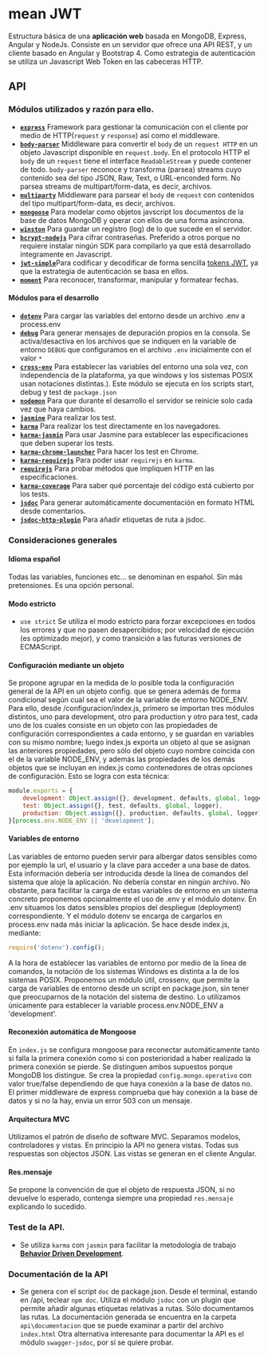 # mean JWT
Estructura básica de una **aplicación web** basada en MongoDB, Express, Angular y NodeJs. Consiste en un servidor que ofrece una API REST, y un cliente basado en Angular y Bootstrap 4. Como estrategia de autenticación se utiliza un Javascript Web Token en las cabeceras HTTP.  
## API
### Módulos utilizados y razón para ello.
* [**`express`**](https://www.npmjs.com/package/express) Framework para gestionar la comunicación con el cliente por medio de HTTP(`request` y `response`) así como el middleware.
* [**`body-parser`**](https://www.npmjs.com/package/body-parser) Middleware para convertir el `body` de un `request HTTP` en un objeto Javascript disponible en `request.body`. En el protocolo HTTP el `body` de un `request` tiene el interface `ReadableStream` y puede contener de todo. `body-parser` reconoce y transforma (parsea) streams cuyo contenido sea del tipo JSON, Raw, Text, o URL-enconded form. No parsea streams de multipart/form-data, es decir, archivos. 
* [**`multiparty`**](https://www.npmjs.com/package/multiparty) Middleware para parsear el `body` de `request` con contenidos del tipo multipart/form-data, es decir, archivos.
* [**`mongoose`**](https://www.npmjs.com/package/mongoose) Para modelar como objetos javscript los documentos de la base de datos MongoDB y operar con ellos de una forma asíncrona.
* [**`winston`**](https://www.npmjs.com/package/winston) Para guardar un registro (log) de lo que sucede en el servidor.
* [**`bcrypt-nodejs`**](https://www.npmjs.com/package/bcrypt-nodejs) Para cifrar contraseñas. Preferido a otros porque no requiere instalar ningún SDK para compilarlo ya que está desarrollado íntegramente en Javascript.
* [**`jwt-simple`**](https://www.npmjs.com/package/jwt-simple)Para codificar y decodificar de forma sencilla [tokens JWT](https://tools.ietf.org/html/rfc7519), ya que la estrategia de autenticación se basa en ellos.
* [**`moment`**](https://www.npmjs.com/package/moment) Para reconocer, transformar, manipular y formatear fechas.
#### Módulos para el desarrollo
* [**`dotenv`**](https://www.npmjs.com/package/dotenv) Para cargar las variables del entorno desde un archivo .env a process.env
* [**`debug`**](https://www.npmjs.com/package/debug) Para generar mensajes de depuración propios en la consola. Se activa/desactiva en los archivos que se indiquen en la variable de entorno `DEBUG` que configuramos en el archivo `.env` inicialmente con el valor `*`
* [**`cross-env`**](https://www.npmjs.com/package/cross-env) Para establecer las variables del entorno una sola vez, con independencia de la plataforma, ya que windows y los sistemas POSIX usan notaciones distintas.). Este módulo se ejecuta en los scripts start, debug y test de `package.json` 
* [**`nodemon`**](https://www.npmjs.com/package/nodemon) Para que durante el desarrollo el servidor se reinicie solo cada vez que haya cambios.
* [**`jasmine`**](https://www.npmjs.com/package/jasmine) Para realizar los test.
* [**`karma`**](https://www.npmjs.com/package/karma) Para realizar los test directamente en los navegadores.
* [**`karma-jasmin`**]() Para usar Jasmine para establecer las especificaciones que deben superar los tests.
* [**`karma-chrome-launcher`**](https://www.npmjs.com/package/karma-chrome-launcher) Para hacer los test en Chrome.
* [**`karma-requirejs`**]() Para poder usar `requirejs` en `karma`. 
* [**`requirejs`**]() Para probar métodos que impliquen HTTP en las especificaciones.
* [**`karma-coverage`**](https://www.npmjs.com/package/karma-coverage) Para saber qué porcentaje del código está cubierto por los tests.
* [**`jsdoc`**](https://www.npmjs.com/package/jsdoc) Para generar automáticamente documentación en formato HTML desde comentarios. 
* [**`jsdoc-http-plugin`**](https://www.npmjs.com/package/jsdoc-http-plugin) Para añadir etiquetas de ruta a jsdoc.
### Consideraciones generales
#### Idioma español
Todas las variables, funciones etc... se denominan en español. Sin más pretensiones. Es una opción personal.

#### Modo estricto
* `use strict` Se utiliza el modo estricto para forzar excepciones en todos los errores y que no pasen desapercibidos; por velocidad de ejecución (es optimizado mejor), y como transición a las futuras versiones de ECMAScript. 

#### Configuración mediante un objeto
Se propone agrupar en la medida de lo posible toda la configuración general de la API en un objeto config. que se genera además de forma condicional según cual sea el valor de la variable de entorno NODE_ENV. Para ello, desde /configuracion/index.js, primero se importan tres módulos distintos, uno para development, otro para production y otro para test, cada uno de los cuales consiste en un objeto con las propiedades de configuración correspondientes a cada entorno, y se guardan en variables con su mismo nombre; luego index.js exporta un objeto al que se asignan las anteriores propiedades, pero sólo del objeto cuyo nombre coincida con el de la variable NODE_ENV, y además las propiedades de los demás objetos que se incluyan en index.js como contenedores de otras opciones de configuración. Esto se logra con esta técnica:

```javascript
module.exports = {
    development: Object.assign({}, development, defaults, global, logger),
    test: Object.assign({}, test, defaults, global, logger),
    production: Object.assign({}, production, defaults, global, logger)
}[process.env.NODE_ENV || 'development'];
```

#### Variables de entorno
Las variables de entorno pueden servir para albergar datos sensibles como por ejemplo la url, el usuario y la clave para acceder a una base de datos. Esta información debería ser introducida desde la línea de comandos del sistema que aloje la aplicación. No debería constar en ningún archivo. No obstante, para facilitar la carga de estas variables de entorno en un sistema concreto proponemos opcionalmente el uso de .env y el módulo dotenv. En .env situamos los datos sensibles propios del despliegue (deployment) correspondiente. Y el módulo dotenv se encarga de cargarlos en process.env nada más iniciar la aplicación. 
Se hace desde index.js, mediante: 

```javascript
require('dotenv').config();
```

A la hora de establecer las variables de entorno por medio de la línea de comandos, la notación de los sistemas Windows es distinta a la de los sistemas POSIX. Proponemos un módulo útil, crossenv, que permite la carga de variables de entorno desde un script en package.json, sin tener que preocuparnos de la notación del sistema de destino. Lo utilizamos únicamente para establecer la variable process.env.NODE_ENV a 'development'.

#### Reconexión automática de Mongoose
En `index.js` se configura mongoose para reconectar automáticamente tanto si falla la primera conexión como si con posterioridad a haber realizado la primera conexión se pierde. Se distinguen ambos supuestos porque MongoDB los distingue.
Se crea la propiedad `config.mongo.operativo` con valor true/false dependiendo de que haya conexión a la base de datos no.
El primer middleware de express comprueba que hay conexión a la base de datos y si no la hay, envia un error 503 con un mensaje.

#### Arquitectura MVC
Utilizamos el patrón de diseño de software MVC. Separamos modelos, controladores y vistas. En principio la API no genera vistas. Todas sus respuestas son objectos JSON. Las vistas se generan en el cliente Angular.

#### Res.mensaje
Se propone la convención de que el objeto de respuesta JSON, si no devuelve lo esperado, contenga siempre una propiedad `res.mensaje` explicando lo sucedido.

### Test de la API.
* Se utiliza `karma` con `jasmin` para facilitar la metodología de trabajo **[Behavior Driven Development](https://en.wikipedia.org/wiki/Behavior-driven_development)**.

### Documentación de la API
* Se genera con el script `doc` de package.json. Desde el terminal, estando en /api, teclear `npm doc`. Utiliza el módulo `jsdoc` con un plugin que permite añadir algunas etiquetas relativas a rutas. Sólo documentamos las rutas. La documentación generada se encuentra en la carpeta `api\documentacion` que se puede examinar a partir del archivo `index.html`
Otra alternativa interesante para documentar la API es el módulo `swagger-jsdoc`, por si se quiere probar. 